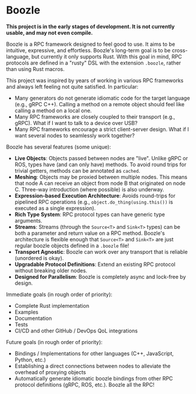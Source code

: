 # Boozle

**This project is in the early stages of development. It is not currently usable, and may not even compile.**

Boozle is a RPC framework designed to feel good to use. It aims to be intuitive, expressive, and effortless. Boozle's long-term goal is to be cross-language,
but currently it only supports Rust. With this goal in mind, RPC protocols are defined in a "rusty" DSL with the extension `.boozle`, rather than using Rust macros. 

This project was inspired by years of working in various RPC frameworks and always left feeling not quite satisfied. In particular:
  - Many generators do not generate idiomatic code for the target language (e.g., gRPC C++). Calling a method on a remote object should feel like calling a method on a local one.
  - Many RPC frameworks are closely coupled to their transport (e.g., gRPC). What if I want to talk to a device over USB?
  - Many RPC frameworks encourage a strict client-server design. What if I want several nodes to seamlessly work together?

Boozle has several features (some unique):
  - **Live Objects**: Objects passed between nodes are "live". Unlike gRPC or ROS, types have (and can only have) methods. To avoid round trips for trivial getters, methods can be annotated as `cached`.
  - **Meshing**: Objects may be proxied between multiple nodes. This means that node A can receive an object from node B that originated on node C. Three-way introduction (where possible) is also underway.
  - **Expression-based Execution Architecture**: Avoids round-trips for pipelined RPC operations (e.g., `object.do_thing(using.this())` is executed as a single expression).
  - **Rich Type System**: RPC protocol types can have generic type arguments.
  - **Streams**: Streams (through the `Source<T>` and `Sink<T>` types) can be both a parameter and return value on a RPC method. Boozle's architecture is flexible enough that `Source<T>` and `Sink<T>` are just regular boozle objects defined in a `.boozle` file!
  - **Transport Agnostic**: Boozle can work over any transport that is reliable (unordered is okay).
  - **Upgradable Protocol Definitions**: Extend an existing RPC protocol without breaking older nodes.
  - **Designed for Parallelism**: Boozle is completely async and lock-free by design.

Immediate goals (in rough order of priority):
  - Complete Rust implementation
  - Examples
  - Documentation
  - Tests
  - CI/CD and other GitHub / DevOps QoL integrations

Future goals (in rough order of priority):
  - Bindings / Implementations for other languages (C++, JavaScript, Python, etc.)
  - Establishing a direct connections between nodes to alleviate the overhead of proxying objects
  - Automatically generate idiomatic boozle bindings from other RPC protocol definitions (gRPC, ROS, etc.). Boozle all the RPC!
